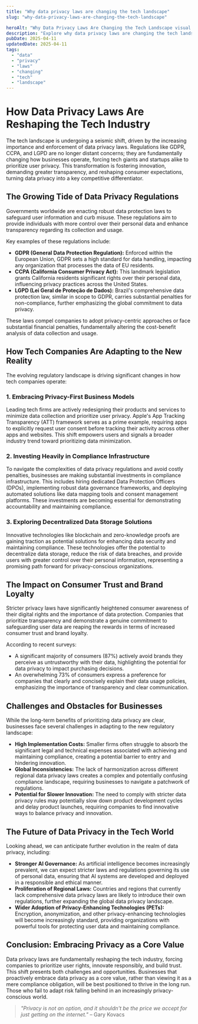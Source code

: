 ```yaml
---
title: "Why data privacy laws are changing the tech landscape"
slug: "why-data-privacy-laws-are-changing-the-tech-landscape"

heroAlt: "Why Data Privacy Laws Are Changing the Tech Landscape visual cover image"
description: "Explore why data privacy laws are changing the tech landscape in this detailed guide, offering insights, strategies, and practical tips to enhance your understanding and application of the topic."
pubDate: 2025-04-11
updatedDate: 2025-04-11
tags:
  - "data"
  - "privacy"
  - "laws"
  - "changing"
  - "tech"
  - "landscape"
---
```


# How Data Privacy Laws Are Reshaping the Tech Industry

The tech landscape is undergoing a seismic shift, driven by the increasing importance and enforcement of data privacy laws. Regulations like GDPR, CCPA, and LGPD are no longer distant concerns; they are fundamentally changing how businesses operate, forcing tech giants and startups alike to prioritize user privacy. This transformation is fostering innovation, demanding greater transparency, and reshaping consumer expectations, turning data privacy into a key competitive differentiator.

## The Growing Tide of Data Privacy Regulations

Governments worldwide are enacting robust data protection laws to safeguard user information and curb misuse. These regulations aim to provide individuals with more control over their personal data and enhance transparency regarding its collection and usage.

Key examples of these regulations include:

- **GDPR (General Data Protection Regulation):** Enforced within the European Union, GDPR sets a high standard for data handling, impacting any organization that processes the data of EU residents.
- **CCPA (California Consumer Privacy Act):** This landmark legislation grants California residents significant rights over their personal data, influencing privacy practices across the United States.
- **LGPD (Lei Geral de Proteção de Dados):** Brazil's comprehensive data protection law, similar in scope to GDPR, carries substantial penalties for non-compliance, further emphasizing the global commitment to data privacy.

These laws compel companies to adopt privacy-centric approaches or face substantial financial penalties, fundamentally altering the cost-benefit analysis of data collection and usage.

## How Tech Companies Are Adapting to the New Reality

The evolving regulatory landscape is driving significant changes in how tech companies operate:

### 1. Embracing Privacy-First Business Models

Leading tech firms are actively redesigning their products and services to minimize data collection and prioritize user privacy. Apple's App Tracking Transparency (ATT) framework serves as a prime example, requiring apps to explicitly request user consent before tracking their activity across other apps and websites. This shift empowers users and signals a broader industry trend toward prioritizing data minimization.

### 2. Investing Heavily in Compliance Infrastructure

To navigate the complexities of data privacy regulations and avoid costly penalties, businesses are making substantial investments in compliance infrastructure. This includes hiring dedicated Data Protection Officers (DPOs), implementing robust data governance frameworks, and deploying automated solutions like data mapping tools and consent management platforms. These investments are becoming essential for demonstrating accountability and maintaining compliance.

### 3. Exploring Decentralized Data Storage Solutions

Innovative technologies like blockchain and zero-knowledge proofs are gaining traction as potential solutions for enhancing data security and maintaining compliance. These technologies offer the potential to decentralize data storage, reduce the risk of data breaches, and provide users with greater control over their personal information, representing a promising path forward for privacy-conscious organizations.

## The Impact on Consumer Trust and Brand Loyalty

Stricter privacy laws have significantly heightened consumer awareness of their digital rights and the importance of data protection. Companies that prioritize transparency and demonstrate a genuine commitment to safeguarding user data are reaping the rewards in terms of increased consumer trust and brand loyalty.

According to recent surveys:

- A significant majority of consumers (87%) actively avoid brands they perceive as untrustworthy with their data, highlighting the potential for data privacy to impact purchasing decisions.
- An overwhelming 73% of consumers express a preference for companies that clearly and concisely explain their data usage policies, emphasizing the importance of transparency and clear communication.

## Challenges and Obstacles for Businesses

While the long-term benefits of prioritizing data privacy are clear, businesses face several challenges in adapting to the new regulatory landscape:

- **High Implementation Costs:** Smaller firms often struggle to absorb the significant legal and technical expenses associated with achieving and maintaining compliance, creating a potential barrier to entry and hindering innovation.
- **Global Inconsistencies:** The lack of harmonization across different regional data privacy laws creates a complex and potentially confusing compliance landscape, requiring businesses to navigate a patchwork of regulations.
- **Potential for Slower Innovation:** The need to comply with stricter data privacy rules may potentially slow down product development cycles and delay product launches, requiring companies to find innovative ways to balance privacy and innovation.

## The Future of Data Privacy in the Tech World

Looking ahead, we can anticipate further evolution in the realm of data privacy, including:

- **Stronger AI Governance:** As artificial intelligence becomes increasingly prevalent, we can expect stricter laws and regulations governing its use of personal data, ensuring that AI systems are developed and deployed in a responsible and ethical manner.
- **Proliferation of Regional Laws:** Countries and regions that currently lack comprehensive data privacy laws are likely to introduce their own regulations, further expanding the global data privacy landscape.
- **Wider Adoption of Privacy-Enhancing Technologies (PETs):** Encryption, anonymization, and other privacy-enhancing technologies will become increasingly standard, providing organizations with powerful tools for protecting user data and maintaining compliance.

## Conclusion: Embracing Privacy as a Core Value

Data privacy laws are fundamentally reshaping the tech industry, forcing companies to prioritize user rights, innovate responsibly, and build trust. This shift presents both challenges and opportunities. Businesses that proactively embrace data privacy as a core value, rather than viewing it as a mere compliance obligation, will be best positioned to thrive in the long run. Those who fail to adapt risk falling behind in an increasingly privacy-conscious world.

> _"Privacy is not an option, and it shouldn't be the price we accept for just getting on the internet."_ – Gary Kovacs
